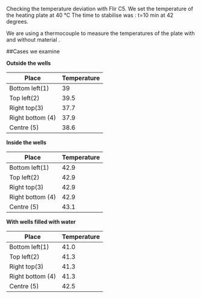 Checking the temperature deviation with Flir C5.
We set the temperature of the heating plate at  40 °C
The time to stabilise was : t=10 min at 42 degrees.

We are using a thermocouple to measure the temperatures of the plate with and without material .

##Cases we examine 

**Outside the wells**

|  Place            |    Temperature    |
|-------------------|-------------------|
|  Bottom left(1)   |             39    |
|  Top left(2)      |             39.5  |
|  Right top(3)     |            37.7   |
|  Right bottom (4) |             37.9  |
|  Centre        (5)|             38.6  |

**Inside the wells**

|  Place            |    Temperature    |
|-------------------|-------------------|
|  Bottom left(1)   |           42.9    |
|  Top left(2)      |            42.9   |
|  Right top(3)     |            42.9   |
|  Right bottom (4) |             42.9  |
|  Centre        (5)|             43.1  |
 
**With wells filled with water**


|  Place            |    Temperature   |
|-------------------|------------------|
|  Bottom left(1)   |             41.0 |
|  Top left(2)      |             41.3 |
|  Right top(3)     |            41.3  |
|  Right bottom (4) |            41.3  |
|  Centre        (5)|            42.5  |
